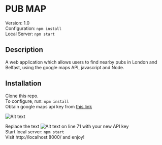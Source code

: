 # PUB MAP

Version: 1.0 <br />
Configuration: ``` npm install ``` <br/>
Local Server: ```npm start```<br/>

## Description

A web application which allows users to find nearby pubs in London and Belfast, using the google maps API, javascript and Node.

## Installation

Clone this repo.<br/>
To configure, run: ```npm install```<br/>
Obtain google maps api key from [this link](https://developers.google.com/maps/documentation/javascript/get-api-key#key) <br/>

![Alt text](https://cdn.elegantthemes.com/blog/wp-content/uploads/2016/09/Google-Maps-API-Key-Go-to-Console.png)

Replace the text ![Alt text](img/screenshot.jpg?raw=true) on line 71 with your new API key <br/>
Start local server: ```npm start```<br/>
Visit http://localhost:8000/ and enjoy!
